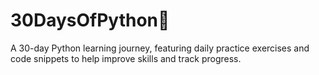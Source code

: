 # 30DaysOfPython🐍
A 30-day Python learning journey, featuring daily practice exercises and code snippets to help improve skills and track progress.
